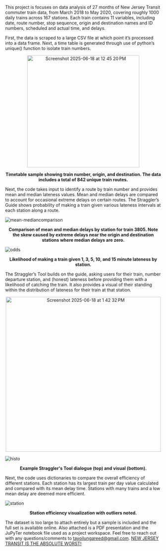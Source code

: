This project is focuses on data analysis of 27 months of New Jersey Transit commuter train data, from March 2018 to May 2020, covering roughly 1000 daily trains across 167 stations. Each train contains 11 variables, including date, route number, stop sequence, origin and destination names and ID numbers, scheduled and actual time, and delays.

First, the data is scraped to a large CSV file at which point it’s processed into a data frame. Next, a time table is generated through use of python’s unique() function to isolate train numbers.


<p align="center">
<img width="362" alt="Screenshot 2025-06-18 at 12 45 20 PM" src="https://github.com/user-attachments/assets/645f1580-6539-4477-ab46-4380c3fc311a" />

**<p align="center">
Timetable sample showing train number, origin, and destination. The data includes a total of 842 unique train routes.**

Next, the code takes input to identify a route by train number and provides mean and median lateness values. Mean and median delays are compared to account for occasional extreme delays on certain routes. The Straggler’s Guide shows probability of making a train given various lateness intervals at each station along a route.



![mean-mediancomparison](https://github.com/user-attachments/assets/c38e75f2-db59-46a7-afda-94f9fbb6a6da)

**<p align="center">
Comparison of mean and median delays by station for train 3805. Note the skew caused by extreme delays near the origin and destination stations where median delays are zero.**




![odds](https://github.com/user-attachments/assets/dcfbd635-7c9a-449a-be5b-cc75f640fbe8)

**<p align="center">
Likelihood of making a train given 1, 3, 5, 10, and 15 minute lateness by station.**

The Straggler’s Tool builds on the guide, asking users for their train, number departure station, and (honest) lateness before providing them with a likelihood of catching the train. It also provides a visual of their standing within the distribution of lateness for their train at that station.



<p align="center">
<img width="500" alt="Screenshot 2025-06-18 at 1 42 32 PM" src="https://github.com/user-attachments/assets/3d42b121-0a33-4a88-af78-e311c386924c" />

![histo](https://github.com/user-attachments/assets/caad06e6-b86e-4154-893d-ccfe88f4934e)

**<p align="center">
Example Straggler's Tool dialogue (top) and visual (bottom).**

Next, the code uses dictionaries to compare the overall efficiency of different stations. Each station has its largest train per day value calculated and compared with its mean delay time. Stations with many trains and a low mean delay are deemed more efficient.



![station](https://github.com/user-attachments/assets/01746cee-e0c8-4352-b247-3ead16cb397b)
**<p align="center">
Station efficiency visualization with outliers noted.**


The dataset is too large to attach entirely but a sample is included and the full set is available online. Also attached is a PDF presentation and the JuPyTer notebook file used as a project workspace. Feel free to reach out with any questions/comments to tayoilungareed@gmail.com. [NEW JERSEY TRANSIT IS THE ABSOLUTE WORST!](https://www.youtube.com/watch?v=gpvGZy-kM-c)


